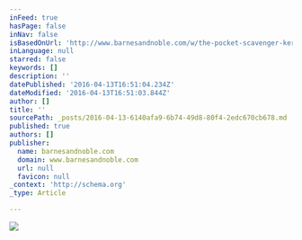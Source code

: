 ```yaml
---
inFeed: true
hasPage: false
inNav: false
isBasedOnUrl: 'http://www.barnesandnoble.com/w/the-pocket-scavenger-keri-smith/1111674213'
inLanguage: null
starred: false
keywords: []
description: ''
datePublished: '2016-04-13T16:51:04.234Z'
dateModified: '2016-04-13T16:51:03.844Z'
author: []
title: ''
sourcePath: _posts/2016-04-13-6140afa9-6b74-49d8-80f4-2edc670cb678.md
published: true
authors: []
publisher:
  name: barnesandnoble.com
  domain: www.barnesandnoble.com
  url: null
  favicon: null
_context: 'http://schema.org'
_type: Article

---
```

![](https://s3-us-west-2.amazonaws.com/the-grid-img/p/ddb7dd15eb66befca9b64b15293e405279219f12.jpg)